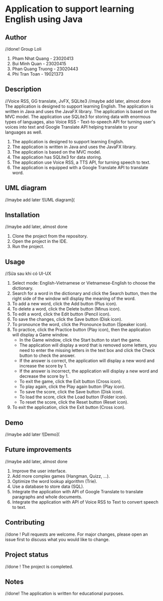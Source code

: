 # Application to support learning English using Java


## Author
//done!
Group Loli

1. Pham Nhat Quang - 23020413
2. Bui Minh Quan - 23020415
3. Phan Quang Truong - 23020443
4. Phi Tran Toan - 19021373


## Description
//Voice RSS, GG translate, JvFX, SQLite3
//maybe add later, almost done
The application is designed to support learning English. The application is written in Java and uses the JavaFX library. The application is based on the MVC model. The application use SQLite3 for storing data with enormous types of languages, also Voice RSS - Text-to-speech API for turning user's voices into text and Google Translate API helping translate to your languages as well.

1. The application is designed to support learning English.
2. The application is written in Java and uses the JavaFX library.
3. The application is based on the MVC model.
4. The application has SQLite3 for data storing.
5. The application use Voice RSS, a TTS API, for turning speech to text.
6. The application is equipped with a Google Translate API to translate word.


## UML diagram
//maybe add later
![UML diagram](


## Installation
//maybe add later, almost done
1. Clone the project from the repository.
2. Open the project in the IDE.
3. Run the project.


## Usage
//Sửa sau khi có UI-UX
1. Select mode: English-Vietnamese or Vietnamese-English to choose the dictionary.
2. Search for a word in the dictionary and click the Search button, then the right side of the window will display the meaning of the word.
3. To add a new word, click the Add button (Plus icon).
4. To delete a word, click the Delete button (Minus icon).
5. To edit a word, click the Edit button (Pencil icon).
6. To save the changes, click the Save button (Disk icon).
7. To pronounce the word, click the Pronounce button (Speaker icon).
8. To practice, click the Practice button (Play icon), then the application will display a Game window.
   - In the Game window, click the Start button to start the game.
   - The application will display a word that is removed some letters, you need to enter the missing letters in the text box and click the Check button to check the answer.
   - If the answer is correct, the application will display a new word and increase the score by 1.
   - If the answer is incorrect, the application will display a new word and decrease the score by 1.
   - To exit the game, click the Exit button (Cross icon).
   - To play again, click the Play again button (Play icon).
   - To save the score, click the Save button (Disk icon).
   - To load the score, click the Load button (Folder icon).
   - To reset the score, click the Reset button (Reset icon).
9. To exit the application, click the Exit button (Cross icon).


## Demo
//maybe add later
![Demo](


## Future improvements
//maybe add later, almost done
1. Improve the user interface.
2. Add more complex games (Hangman, Quizz, ...).
3. Optimize the word lookup algorithm (Trie).
4. Use a database to store data (SQL).
5. Integrate the application with API of Google Translate to translate paragraphs and whole documents.
6. Integrate the application with API of Voice RSS to Text to convert speech to text.


## Contributing
//done !
Pull requests are welcome. For major changes, please open an issue first to discuss what you would like to change.


## Project status
//done !
The project is completed.


## Notes
//done!
The application is written for educational purposes.
